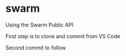 # swarm
Using the Swarm Public API 

First step is to clone and commit from VS Code 

Second commit to follow
